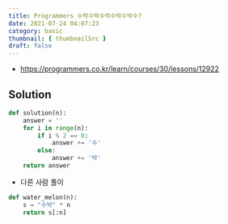```yaml
---
title: Programmers 수박수박수박수박수박수?
date: 2021-07-24 04:07:23
category: basic
thumbnail: { thumbnailSrc }
draft: false
---
```


- https://programmers.co.kr/learn/courses/30/lessons/12922

## Solution

```py
def solution(n):
    answer = ''
    for i in range(n):
        if i % 2 == 0:
            answer += '수'
        else:
            answer += '박'
    return answer
```

- 다른 사람 풀이

```py
def water_melon(n):
    s = "수박" * n
    return s[:n]
```
